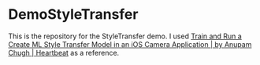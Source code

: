 # DemoStyleTransfer

This is the repository for the StyleTransfer demo.
I used [Train and Run a Create ML Style Transfer Model in an iOS Camera Application | by Anupam Chugh | Heartbeat](https://heartbeat.fritz.ai/train-and-run-a-create-ml-style-transfer-model-in-an-ios-camera-application-84aab3b85458) as a reference.
